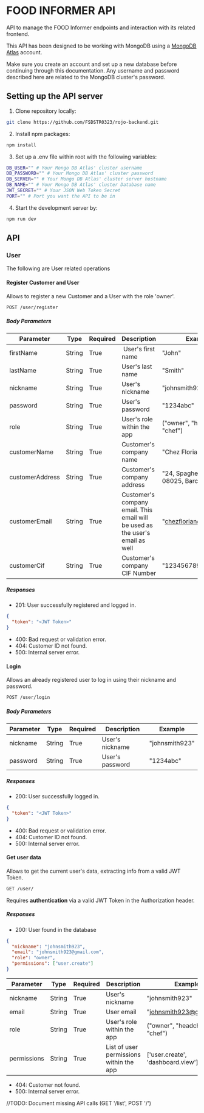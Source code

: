 # FOOD INFORMER API

API to manage the FOOD Informer endpoints and interaction with its related frontend.

This API has been designed to be working with MongoDB using a [MongoDB Atlas](https://www.mongodb.com/atlas/database) account.

Make sure you create an account and set up a new database before continuing through this documentation. Any username and password described here are related to the MongoDB cluster's password.

## Setting up the API server

1. Clone repository locally:

```bash
git clone https://github.com/FSDSTR0323/rojo-backend.git
```

2. Install npm packages:

```bash
npm install
```

3.  Set up a .env file within root with the following variables:

```bash
DB_USER="" # Your Mongo DB Atlas' cluster username
DB_PASSWORD="" # Your Mongo DB Atlas' cluster password
DB_SERVER="" # Your Mongo DB Atlas' cluster server hostname
DB_NAME="" # Your Mongo DB Atlas' cluster Database name
JWT_SECRET="" # Your JSON Web Token Secret
PORT="" # Port you want the API to be in
```

4.  Start the development server by:

```bash
npm run dev
```

## API

### User

The following are User related operations

#### Register Customer and User

Allows to register a new Customer and a User with the role 'owner'.

```bash
POST /user/register
```

##### Body Parameters

| Parameter       | Type   | Required | Description                                                                   | Example                                |
| --------------- | ------ | -------- | ----------------------------------------------------------------------------- | -------------------------------------- |
| firstName       | String | True     |  User's first name                                                            | "John"                                 |
| lastName        | String | True     | User's last name                                                              | "Smith"                                |
| nickname        | String | True     | User's nickname                                                               | "johnsmith923"                         |
| password        | String | True     | User's password                                                               | "1234abc"                              |
| role            | String | True     | User's role within the app                                                    | ("owner", "headchef", "chef")          |
| customerName    | String | True     | Customer's company name                                                       | "Chez Florian"                         |
| customerAddress | String | True     | Customer's company address                                                    | "24, Spaghetti road, 08025, Barcelona" |
| customerEmail   | String | True     | Customer's company email. This email will be used as the user's email as well | "chezflorian@gmail.com"                |
| customerCif     | String | True     | Customer's company CIF Number                                                 | "123456789"                            |

##### Responses

- 201: User successfully registered and logged in.

```json
{
  "token": "<JWT Token>"
}
```

- 400: Bad request or validation error.
- 404: Customer ID not found.
- 500: Internal server error.

#### Login

Allows an already registered user to log in using their nickname and password.

```bash
POST /user/login
```

##### Body Parameters

| Parameter | Type   | Required | Description     | Example        |
| --------- | ------ | -------- | --------------- | -------------- |
| nickname  | String | True     | User's nickname | "johnsmith923" |
| password  | String | True     | User's password | "1234abc"      |

##### Responses

- 200: User successfully logged in.

```json
{
  "token": "<JWT Token>"
}
```

- 400: Bad request or validation error.
- 404: Customer ID not found.
- 500: Internal server error.

#### Get user data

Allows to get the current user's data, extracting info from a valid JWT Token.

```bash
GET /user/
```

Requires **authentication** via a valid JWT Token in the Authorization header.

##### Responses

- 200: User found in the database

```json
{
  "nickname": "johnsmith923",
  "email": "johnsmith923@gmail.com",
  "role": "owner",
  "permissions": ["user.create"]
}
```

| Parameter   | Type   | Required | Description                             | Example                           |
| ----------- | ------ | -------- | --------------------------------------- | --------------------------------- |
| nickname    | String | True     | User's nickname                         | "johnsmith923"                    |
| email       | String | True     | User email                              | "johnsmith923@gmail.com"          |
| role        | String | True     | User's role within the app              | ("owner", "headchef", "chef")     |
| permissions | String | True     | List of user permissions within the app | ['user.create', 'dashboard.view'] |

- 404: Customer not found.
- 500: Internal server error.

//TODO: Document missing API calls (GET '/list', POST '/')
